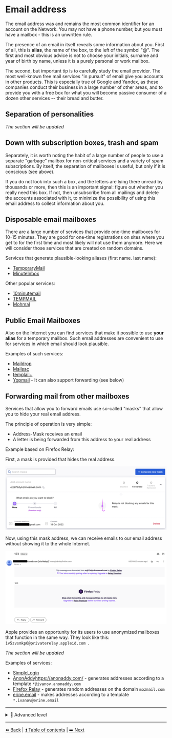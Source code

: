 # Email address

The email address was and remains the most common identifier for an account on the Network. You may not have a phone number,
but you must have a mailbox - this is an unwritten rule.

The presence of an email in itself reveals some information about you. First of all, this is **alias**, the name of the box, to the left of
the symbol "@". The first and most obvious advice is not to choose your initials, surname and year of birth by name, unless it is a purely personal
or work mailbox.

The second, but important tip is to carefully study the email provider. The most well-known free mail services "in pursuit" of email give
you accounts in other products. This is especially true of Google and Yandex, as these companies conduct their business in a large number of
other areas, and to provide you with a free box for what you will become passive consumer of a dozen other services -- their bread and butter.

## Separation of personalities

*The section will be updated*

## Down with subscription boxes, trash and spam

Separately, it is worth noting the habit of a large number of people to use a separate "garbage" mailbox for non-critical services
and a variety of spam subscriptions. By itself, the separation of mailboxes is useful, but only if it is conscious (see above).

If you do not look into such a box, and the letters are lying there unread by thousands or more, then this is an important signal: figure
out whether you really need this box. If not, then unsubscribe from all mailings and delete the accounts associated with it,
to minimize the possibility of using this email address to collect information about you.

## Disposable email mailboxes

There are a large number of services that provide one-time mailboxes for 10-15 minutes.
They are good for one-time registrations on sites where you get to for the first time and most likely will not use them anymore.
Here we will consider those services that are created on random domains.

Services that generate plausible-looking aliases (first name. last name):

- [TemporaryMail](https://temporarymail.com/)
- [MinuteInbox](https://www.minuteinbox.com/)

Other popular services:
- [10minutemail](https://10minutemail.net)
- [TEMPMAIL](https://temp-mail.org/ru/)
- [Mohmal](https://www.mohmal.com/en)

## Public Email Mailboxes

Also on the Internet you can find services that make it possible to use **your alias** for a temporary mailbox.
Such email addresses are convenient to use for services in which email should look plausible.

Examples of such services:

- [Maildrop](https://maildrop.cc/)
- [Mailsac](https://mailsac.com/)
- [templail+](https://tempmail.plus)
- [Yopmail](https://yopmail.com/) - It can also support forwarding (see below)

## Forwarding mail from other mailboxes

Services that allow you to forward emails use so-called "masks" that allow you to hide your real email address.

The principle of operation is very simple:
- Address-Mask receives an email
- A letter is being forwarded from this address to your real address

Example based on Firefox Relay:

First, a mask is provided that hides the real address.

![firefoxrelay](/img/firefoxrelay.png)

Now, using this mask address, we can receive emails to our email address without showing it to the whole Internet.

![relayedemail](/img/relayedemail.png)

Apple provides an opportunity for its users to use anonymized mailboxes
that function in the same way. They look like this: `1v5zvsmkp6@privaterelay.appleid.com `.

*The section will be updated*

Examples of services:

- [SimpleLogin](https://simplelogin.io/)
- [AnonAddy]()https://anonaddy.com/ - generates addresses according to a template `*@ivanov.anonaddy.com`
- [Firefox Relay](https://relay.firefox.com/) - generates random addresses on the domain `mozmail.com`
- [erine.email](https://erine.email/) - makes addresses according to a template `*.ivanov@erine.email`

---

<details>
  <summary>🥷 Advanced level</summary>


## Using a personal domain to create catch-all mailboxes

*The section will be updated*

## Using dots in Gmail addresses

*The section will be updated*

## Using BitWarden to generate email aliases

The BitWarden password manager allows you to generate random "plus" aliases,
as well as catch-all mailbox addresses and even forwarding mailboxes.

![bitwarden_ru.png](https://github.com/soxoj/counter-osint-guide-en/blob/main/img/bitwarden_ru.png)

*The section will be updated*

</details>

---

[⬅️ Back](./phone.md) | [⏫ Table of contents](../README.md) | [➡️ Next](./fio-birthday.md)

